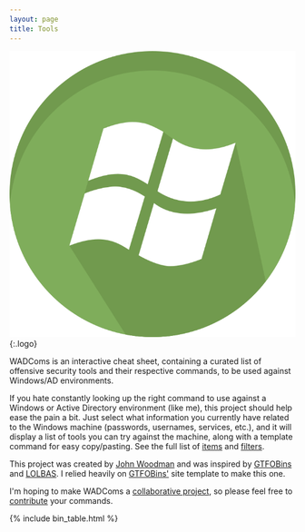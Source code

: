 ```yaml
---
layout: page
title: Tools
---
```


![logo](/assets/logo.png){:.logo}

WADComs is an interactive cheat sheet, containing a curated list of offensive security tools and their respective commands, to be used against Windows/AD environments.  

If you hate constantly looking up the right command to use against a Windows or Active Directory environment (like me), this project should help ease the pain a bit. Just select what information you currently have related to the Windows machine (passwords, usernames, services, etc.), and it will display a list of tools you can try against the machine, along with a template command for easy copy/pasting. See the full list of [items](/items/) and [filters](/filters/).

This project was created by [John Woodman](https://twitter.com/JohnWoodman15) and was inspired by [GTFOBins][GTFOBins] and [LOLBAS][LOLBAS]. I relied heavily on [GTFOBins'][GTFOBins] site template to make this one.

I'm hoping to make WADComs a [collaborative project][collaborative], so please feel free to [contribute][contribute] your commands.

[items]: /items/
[filters]: /filters/
[GTFOBins]: https://gtfobins.github.io/
[LOLBAS]: https://lolbas-project.github.io/
[collaborative]: https://github.com/WADComs/WADComs.github.io
[contribute]: /contribute/

{% include bin_table.html %}
